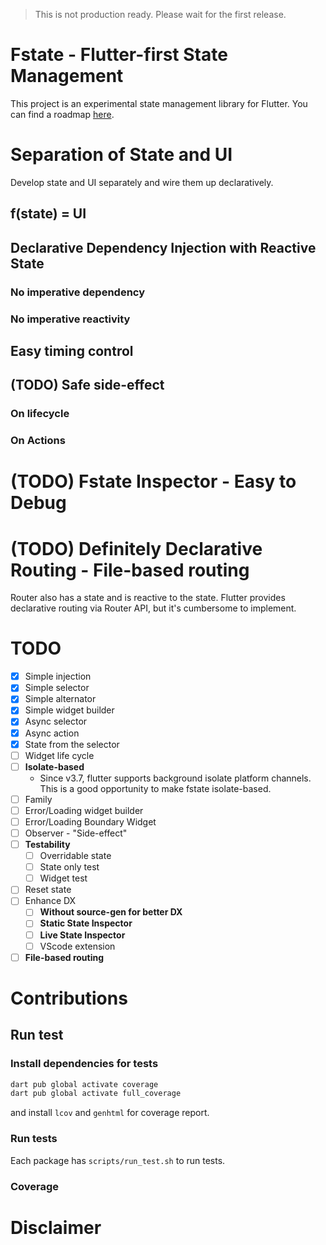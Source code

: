 > This is not production ready. Please wait for the first release.

# Fstate - Flutter-first State Management

This project is an experimental state management library
for Flutter. You can find a roadmap
[here](https://github.com/users/wurikiji/projects/2/views/1).

# Separation of State and UI

Develop state and UI separately and wire them up declaratively.

## f(state) = UI

## Declarative Dependency Injection with Reactive State

### No imperative dependency

### No imperative reactivity

## Easy timing control

## (TODO) Safe side-effect

### On lifecycle

### On Actions

# (TODO) Fstate Inspector - Easy to Debug

# (TODO) Definitely Declarative Routing - File-based routing

Router also has a state and is reactive
to the state. Flutter provides declarative routing via Router API,
but it's cumbersome to implement.

# TODO

- [x] Simple injection
- [x] Simple selector
- [x] Simple alternator
- [x] Simple widget builder
- [x] Async selector
- [x] Async action
- [x] State from the selector
- [ ] Widget life cycle
- [ ] **Isolate-based**
  - Since v3.7, flutter supports background isolate platform channels. This is a good opportunity to make fstate isolate-based.
- [ ] Family
- [ ] Error/Loading widget builder
- [ ] Error/Loading Boundary Widget
- [ ] Observer - "Side-effect"
- [ ] **Testability**
  - [ ] Overridable state
  - [ ] State only test
  - [ ] Widget test
- [ ] Reset state
- [ ] Enhance DX
  - [ ] **Without source-gen for better DX**
  - [ ] **Static State Inspector**
  - [ ] **Live State Inspector**
  - [ ] VScode extension
- [ ] **File-based routing**

# Contributions

## Run test

### Install dependencies for tests

```bash
dart pub global activate coverage
dart pub global activate full_coverage
```

and install `lcov` and `genhtml` for coverage report.

### Run tests

Each package has `scripts/run_test.sh` to run tests.

### Coverage

# Disclaimer
